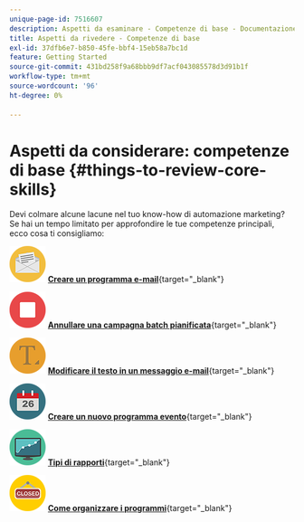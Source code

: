 ```yaml
---
unique-page-id: 7516607
description: Aspetti da esaminare - Competenze di base - Documentazione di Marketo - Documentazione del prodotto
title: Aspetti da rivedere - Competenze di base
exl-id: 37dfb6e7-b850-45fe-bbf4-15eb58a7bc1d
feature: Getting Started
source-git-commit: 431bd258f9a68bbb9df7acf043085578d3d91b1f
workflow-type: tm+mt
source-wordcount: '96'
ht-degree: 0%

---
```


# Aspetti da considerare: competenze di base {#things-to-review-core-skills}

Devi colmare alcune lacune nel tuo know-how di automazione marketing? Se hai un tempo limitato per approfondire le tue competenze principali, ecco cosa ti consigliamo:

![Creare un programma e-mail](assets/office-28.png) [**Creare un programma e-mail**](/help/marketo/product-docs/email-marketing/email-programs/creating-an-email-program/create-an-email-program.md){target="_blank"}

![Annullare una campagna batch pianificata](assets/multimedia-27.png) [**Annullare una campagna batch pianificata**](/help/marketo/product-docs/core-marketo-concepts/smart-campaigns/using-smart-campaigns/cancel-a-scheduled-batch-campaign-run.md){target="_blank"}

![Modificare il testo in un messaggio e-mail](assets/graphic-design-tools-34.png) [**Modificare il testo in un messaggio e-mail**](/help/marketo/product-docs/email-marketing/general/email-editor-2/edit-elements-in-an-email.md){target="_blank"}

![Creare un nuovo programma evento](assets/seo-57.png) [**Creare un nuovo programma evento**](/help/marketo/product-docs/demand-generation/events/understanding-events/create-a-new-event-program.md){target="_blank"}

![Tipi di rapporti](assets/seo-04.png) [**Tipi di rapporti**](/help/marketo/product-docs/reporting/basic-reporting/report-types/report-type-overview.md){target="_blank"}

![Come organizzare i programmi](assets/shopping-09.png) [**Come organizzare i programmi**](/help/marketo/product-docs/core-marketo-concepts/programs/working-with-programs/best-practice-how-to-organize-your-programs.md){target="_blank"}

